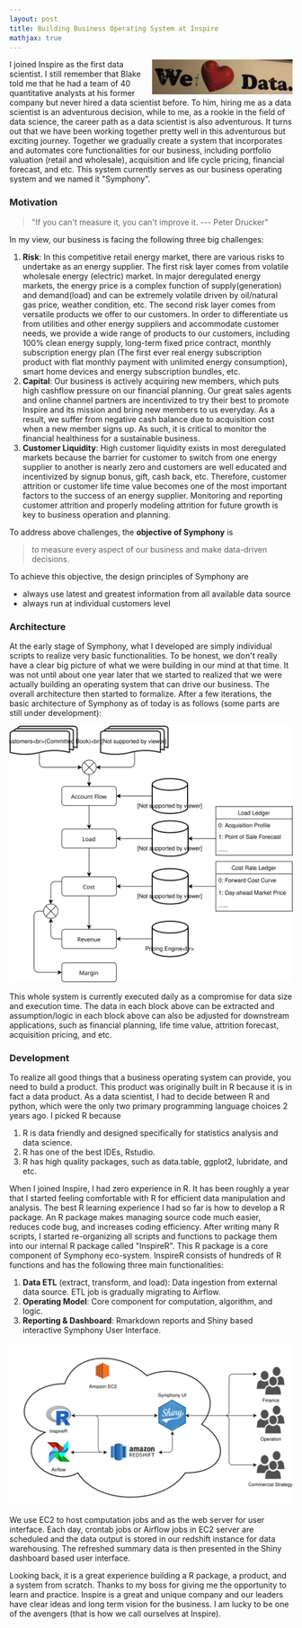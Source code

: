 ```yaml
---
layout: post
title: Building Business Operating System at Inspire
mathjax: true
---
```


<img style="float: right; margin-left:10px" src="/images/wei_love_data.jpg" width="250">
I joined Inspire as the first data scientist. I still remember that Blake told me that he had a team of 40 quantitative analysts at his former company but never hired a data scientist before. To him, hiring me as a data scientist is an adventurous decision, while to me, as a rookie in the field of data science, the career path as a data scientist is also adventurous. It turns out that we have been working together pretty well in this adventurous but exciting journey. Together we gradually create a system that incorporates and automates core functionalities for our business, including portfolio valuation (retail and wholesale), acquisition and life cycle pricing, financial forecast, and etc. This system currently serves as our business operating system and we named it "Symphony".

### Motivation
> "If you can't measure it, you can't improve it. --- Peter Drucker"

In my view, our business is facing the following three big challenges:
1. **Risk**: In this competitive retail energy market, there are various risks to undertake as an energy supplier. The first risk layer comes from volatile wholesale energy (electric) market. In major deregulated energy markets, the energy price is a complex function of supply(generation) and demand(load) and can be extremely volatile driven by oil/natural gas price, weather condition, etc. The second risk layer comes from versatile products we offer to our customers. In order to differentiate us from utilities and other energy suppliers and accommodate customer needs, we provide a wide range of products to our customers, including 100% clean energy supply, long-term fixed price contract, monthly subscription energy plan (The first ever real energy subscription product with flat monthly payment with unlimited energy consumption), smart home devices and energy subscription bundles, etc.
1. **Capital**: Our business is actively acquiring new members, which puts high cashflow pressure on our financial planning. Our great sales agents and online channel partners are incentivized to try their best to promote Inspire and its mission and bring new members to us everyday. As a result, we suffer from negative cash balance due to acquisition cost when a new member signs up. As such, it is critical to monitor the financial healthiness for a sustainable business.
1. **Customer Liquidity**: High customer liquidity exists in most deregulated markets because the barrier for customer to switch from one energy supplier to another is nearly zero and customers are well educated and incentivized by signup bonus, gift, cash back, etc. Therefore, customer attrition or customer life time value becomes one of the most important factors to the success of an energy supplier. Monitoring and reporting customer attrition and properly modeling attrition for future growth is key to business operation and planning.

To address above challenges, the **objective of Symphony** is
> to measure every aspect of our business and make data-driven decisions.

To achieve this objective, the design principles of Symphony are
* always use latest and greatest information from all available data source
* always run at individual customers level


### Architecture

At the early stage of Symphony, what I developed are simply individual scripts to realize very basic functionalities. To be honest, we don't really have a clear big picture of what we were building in our mind at that time. It was not until about one year later that we started to realized that we were actually building an operating system that can drive our business. The overall architecture then started to formalize. After a few iterations, the basic architecture of Symphony as of today is as follows (some parts are still under development):

<span style="display:block;text-align:center"><img src="/images/Symphony_framework.svg" width="600">

This whole system is currently executed daily as a compromise for data size and execution time. The data in each block above can be extracted and assumption/logic in each block above can also be adjusted for downstream applications, such as financial planning, life time value, attrition forecast, acquisition pricing, and etc.

### Development

To realize all good things that a business operating system can provide, you need to build a product. This product was originally built in R because it is in fact a data product. As a data scientist, I had to decide between R and python, which were the only two primary programming language choices 2 years ago. I picked R because
1. R is data friendly and designed specifically for statistics analysis and data science.
1. R has one of the best IDEs, Rstudio.
1. R has high quality packages, such as data.table, ggplot2, lubridate, and etc.

When I joined Inspire, I had zero experience in R. It has been roughly a year that I started feeling comfortable with R for efficient data manipulation and analysis. The best R learning experience I had so far is how to develop a R package. An R package makes managing source code much easier, reduces code bug, and increases coding efficiency. After writing many R scripts, I started re-organizing all scripts and functions to package them into our internal R package called "InspireR". This R package is a core component of Symphony eco-system. InspireR consists of hundreds of R functions and has the following three main functionalities:
1. **Data ETL** (extract, transform, and load): Data ingestion from external data source. ETL job is gradually migrating to Airflow.
1. **Operating Model**: Core component for computation, algorithm, and logic.
1. **Reporting & Dashboard**: Rmarkdown reports and Shiny based interactive Symphony User Interface.

<span style="display:block;text-align:center"><img src="/images/Symphony_eco_systems.svg" width="700">

We use EC2 to host computation jobs and as the web server for user interface. Each day, crontab jobs or Airflow jobs in EC2 server are scheduled and the data output is stored in our redshift instance for data warehousing. The refreshed summary data is then presented in the Shiny dashboard based user interface.

Looking back, it is a great experience building a R package, a product, and a system from scratch. Thanks to my boss for giving me the opportunity to learn and practice. Inspire is a great and unique company and our leaders have clear ideas and long term vision for the business. I am lucky to be one of the avengers (that is how we call ourselves at Inspire).
